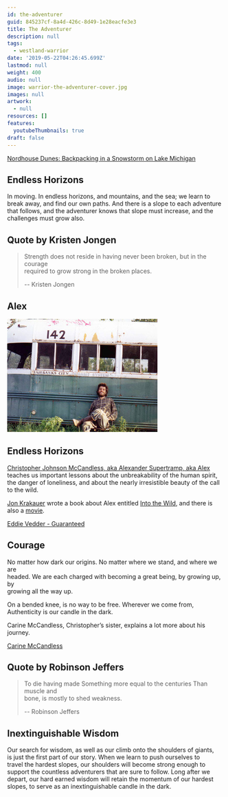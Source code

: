 ```yaml
---
id: the-adventurer
guid: 845237cf-8a4d-426c-8d49-1e28eacfe3e3
title: The Adventurer
description: null
tags:
  - westland-warrior
date: '2019-05-22T04:26:45.699Z'
lastmod: null
weight: 400
audio: null
image: warrior-the-adventurer-cover.jpg
images: null
artwork:
  - null
resources: []
features:
  youtubeThumbnails: true
draft: false
---
```


[Nordhouse Dunes: Backpacking in a Snowstorm on Lake Michigan](https://www.youtube.com/watch?v=68jy3_ABvRo "Play Video")

## Endless Horizons

In moving. In endless horizons, and mountains, and the sea; we learn to\
break away, and find our own paths. And there is a slope to each adventure\
that follows, and the adventurer knows that slope must increase, and the\
challenges must grow also.

## Quote by Kristen Jongen

> Strength does not reside in having never been broken, but in the courage\
> required to grow strong in the broken places.
>
> \-- Kristen Jongen

## Alex

![Alex](files/chris-mccandless.png)

## Endless Horizons

[Christopher Johnson McCandless, aka Alexander Supertramp, aka Alex](https://en.wikipedia.org/wiki/Chris_McCandless) teaches us important lessons about the unbreakability of the human spirit, the danger of loneliness, and about the nearly irresistible beauty of the call to the wild.

[Jon Krakauer](https://www.audible.com/author/Jon-Krakauer/B000AQ8WPY) wrote a book about Alex entitled [Into the Wild](https://www.audible.com/pd/Into-the-Wild-Audiobook/B002V1NYEK), and there is also a [movie](https://www.youtube.com/watch?v=g7ArZ7VD-QQ).

[Eddie Vedder - Guaranteed](https://www.youtube.com/watch?v=Mwx3RvDWvDM "Play Video")

## Courage

No matter how dark our origins. No matter where we stand, and where we are\
headed. We are each charged with becoming a great being, by growing up, by\
growing all the way up.

On a bended knee, is no way to be free. Wherever we come from,\
Authenticity is our candle in the dark.

Carine McCandless, Christopher’s sister, explains a lot more about his\
journey.

[Carine McCandless](https://www.youtube.com/watch?v=DJXM8HjyVSo "Play Video")

## Quote by Robinson Jeffers

> To die having made Something more equal to the centuries Than muscle and\
> bone, is mostly to shed weakness.
>
> \-- Robinson Jeffers

## Inextinguishable Wisdom

Our search for wisdom, as well as our climb onto the shoulders of giants,\
is just the first part of our story. When we learn to push ourselves to\
travel the hardest slopes, our shoulders will become strong enough to\
support the countless adventurers that are sure to follow. Long after we\
depart, our hard earned wisdom will retain the momentum of our hardest\
slopes, to serve as an inextinguishable candle in the dark.
